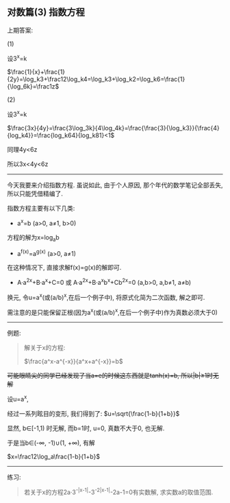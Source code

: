 ## 对数篇(3) 指数方程
<script 
  src="https://cdn.bootcss.com/mathjax/2.7.5/MathJax.js?config=TeX-MML-AM_CHTML"></script>
上期答案:

(1)

设3<sup>x</sup>=k

$\frac{1}{x}+\frac{1}{2y}=\log_k3+\frac12\log_k4=\log_k3+\log_k2=\log_k6=\frac{1}{\log_6k}=\frac1z$

(2)

设3<sup>x</sup>=k

$\frac{3x}{4y}=\frac{3\log_3k}{4\log_4k}=\frac{\frac{3}{\log_k3}}{\frac{4}{log_k4}}=\frac{log_k64}{log_k81}<1$

同理4y<6z

所以3x<4y<6z

---

今天我要来介绍指数方程. 虽说如此, 由于个人原因, 那个年代的数学笔记全部丢失, 所以只能凭借精编了.

指数方程主要有以下几类:

* a<sup>x</sup>=b (a>0, a≠1, b>0)

方程的解为x=log<sub>a</sub>b

* a<sup>f(x)</sup>=a<sup>g(x)</sup> (a>0, a≠1)

在这种情况下, 直接求解f(x)=g(x)的解即可.

* A·a<sup>2x</sup>+B·a<sup>x</sup>+C=0 或 A·a<sup>2x</sup>+B·a<sup>x</sup>b<sup>x</sup>+Cb<sup>2x</sup>=0 (a,b>0, a,b≠1, a≠b)

换元, 令u=a<sup>x</sup>(或(a/b)<sup>x</sup>,在后一个例子中), 将原式化简为二次函数, 解之即可.

需注意的是只能保留正根(因为a<sup>x</sup>(或(a/b)<sup>x</sup>,在后一个例子中)作为真数必须大于0)

---

例题:

> 解关于x的方程:
>
> $\frac{a^x-a^{-x}}{a^x+a^{-x}}=b$

~~可能眼睛尖的同学已经发现了当a=e的时候这东西就是tanh(x)=b, 所以|b|≥1时无解~~

设u=a<sup>x</sup>,

经过一系列眩目的变形, 我们得到了: $u=\sqrt{\frac{1-b}{1+b}}$

显然, b∈[-1,1) 时无解, 而b=1时, u=0, 真数不大于0, 也无解.

于是当b∈(-∞, -1)∪(1, +∞), 有解

$x=\frac12\log_a\frac{1-b}{1+b}$

---

练习:

> 若关于x的方程2a·3<sup>-|x-1|</sup>-3<sup>-2|x-1|</sup>-2a-1=0有实数解, 求实数a的取值范围.